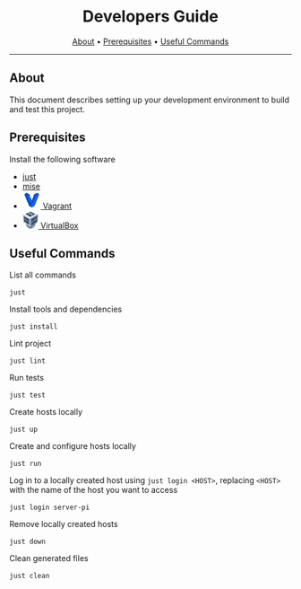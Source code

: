 <!-- markdownlint-disable MD041 -->

<div align="center">

# Developers Guide

[About](#about)
•
[Prerequisites](#prerequisites)
•
[Useful Commands](#useful-commands)

</div>

---

## About

This document describes setting up your development environment to build and
test this project.

## Prerequisites

Install the following software

- [just](https://github.com/casey/just)
- [mise](https://github.com/jdx/mise)
- [![Vagrant](images/vagrant.svg) Vagrant](https://www.vagrantup.com)
- [![VirtualBox](images/virtualbox.svg) VirtualBox](https://www.virtualbox.org)

## Useful Commands

List all commands

```shell
just
```

Install tools and dependencies

```shell
just install
```

Lint project

```shell
just lint
```

Run tests

```shell
just test
```

Create hosts locally

```shell
just up
```

Create and configure hosts locally

```shell
just run
```

Log in to a locally created host using `just login <HOST>`, replacing `<HOST>`
with the name of the host you want to access

```shell
just login server-pi
```

Remove locally created hosts

```shell
just down
```

Clean generated files

```shell
just clean
```
